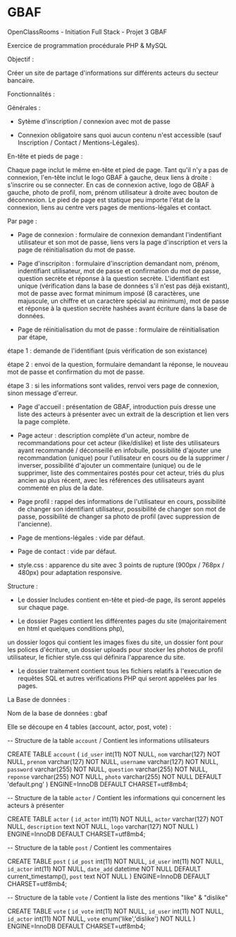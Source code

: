 # GBAF
OpenClassRooms - Initiation Full Stack - Projet 3 GBAF

Exercice de programmation procédurale PHP & MySQL

Objectif :

Créer un site de partage d'informations sur différents acteurs du secteur bancaire.


Fonctionnalités :


Générales :

- Sytème d'inscription / connexion avec mot de passe

- Connexion obligatoire sans quoi aucun contenu n'est accessible (sauf Inscription / Contact / Mentions-Légales).


En-tête et pieds de page :

Chaque page inclut le même en-tête et pied de page.
Tant qu'il n'y a pas de connexion, l'en-tête inclut le logo GBAF à gauche, deux liens à droite : s'inscrire ou se connecter.
En cas de connexion active, logo de GBAF à gauche, photo de profil, nom, prénom utilisateur à droite avec bouton de déconnexion.
Le pied de page est statique peu importe l'état de la connexion, liens au centre vers pages de mentions-légales et contact.


Par page :

- Page de connexion : formulaire de connexion demandant l'indentifiant utilisateur et son mot de passe,
			liens vers la page d'inscription et vers la page de réinitialisation du mot de passe.

- Page d'inscripiton : formulaire d'inscription demandant nom, prénom, indentifiant utilisateur, mot de passe et confirmation du mot de passe, question secrète et réponse à la question secrète.
			L'identifiant est unique (vérification dans la base de données s'il n'est pas déjà existant),
			mot de passe avec format minimum imposé (8 caractères, une majuscule, un chiffre et un caractère spécial au minimum),
			mot de passe et réponse à la question secrète hashées avant écriture dans la base de données.

- Page de réinitialisation du mot de passe : formulaire de réinitialisation par étape,

étape 1 : demande de l'identifiant (puis vérification de son existance)

étape 2 : envoi de la question, formulaire demandant la réponse, le nouveau mot de passe et confirmation du mot de passe.

étape 3 : si les informations sont valides, renvoi vers page de connexion, sinon message d'erreur.


- Page d'accueil : présentation de GBAF, introduction puis dresse une liste des acteurs à présenter avec un extrait de la description et lien vers la page complète.

- Page acteur : description complète d'un acteur, 
		nombre de recommandations pour cet acteur (like/dislike) et liste des utilisateurs ayant recommandé / déconseillé en infobulle, 
		possibilité d'ajouter une recommandation (unique) pour l'utilisateur en cours ou de la supprimer / inverser,
		possibilité d'ajouter un commentaire (unique) ou de le supprimer,
		liste des commentaires postés pour cet acteur, triés du plus ancien au plus récent, avec les références des utilisateurs ayant commenté en plus de la date.

- Page profil : rappel des informations de l'utilisateur en cours,
		possibilité de changer son identifiant utilisateur,
		possibilité de changer son mot de passe,
		possibilité de changer sa photo de profil (avec suppression de l'ancienne).

- Page de mentions-légales : vide par défaut.

- Page de contact : vide par défaut.

- style.css : apparence du site avec 3 points de rupture (900px / 768px / 480px) pour adaptation responsive.

Structure :

- Le dossier Includes contient en-tête et pied-de page, ils seront appelés sur chaque page.

- Le dossier Pages contient les différentes pages du site (majoritairement en html et quelques conditions php),

un dossier logos qui contient les images fixes du site,
un dossier font pour les polices d'écriture,
un dossier uploads pour stocker les photos de profil utilisateur,
le fichier style.css qui définira l'apparence du site.

- Le dossier traitement contient tous les fichiers relatifs à l'execution de requêtes SQL et autres vérifications PHP qui seront appelées par les pages.


La Base de données :

Nom de la base de données : gbaf

Elle se découpe en 4 tables (account, actor, post, vote) :

-- Structure de la table `account` / Contient les informations utilisateurs

CREATE TABLE `account` (
  `id_user` int(11) NOT NULL,
  `nom` varchar(127) NOT NULL,
  `prenom` varchar(127) NOT NULL,
  `username` varchar(127) NOT NULL,
  `password` varchar(255) NOT NULL,
  `question` varchar(255) NOT NULL,
  `reponse` varchar(255) NOT NULL,
  `photo` varchar(255) NOT NULL DEFAULT 'default.png'
) ENGINE=InnoDB DEFAULT CHARSET=utf8mb4;


-- Structure de la table `actor` / Contient les informations qui concernent les acteurs à présenter

CREATE TABLE `actor` (
  `id_actor` int(11) NOT NULL,
  `actor` varchar(127) NOT NULL,
  `description` text NOT NULL,
  `logo` varchar(127) NOT NULL
) ENGINE=InnoDB DEFAULT CHARSET=utf8mb4;


-- Structure de la table `post` / Contient les commentaires

CREATE TABLE `post` (
  `id_post` int(11) NOT NULL,
  `id_user` int(11) NOT NULL,
  `id_actor` int(11) NOT NULL,
  `date_add` datetime NOT NULL DEFAULT current_timestamp(),
  `post` text NOT NULL
) ENGINE=InnoDB DEFAULT CHARSET=utf8mb4;


-- Structure de la table `vote` / Contient la liste des mentions "like" & "dislike"

CREATE TABLE `vote` (
  `id_vote` int(11) NOT NULL,
  `id_user` int(11) NOT NULL,
  `id_actor` int(11) NOT NULL,
  `vote` enum('like','dislike') NOT NULL
) ENGINE=InnoDB DEFAULT CHARSET=utf8mb4;